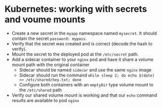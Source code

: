 # Kubernetes: working with secrets and voume mounts

- Create a new secret in the `myapp` namespace named `mysecret`. It should contain the secret `password: mypass`.
- Verify that the secret was created and is correct (decode the hash to verify).
- Mount the secret to the deployed pod at the `/etc/secret` path.
- Add a sidecar container to your `nginx` pod and have it share a volume mount path with the original container
  - Sidecar should be named `sidecar` and use the same `nginx` image
  - Sidecar should run the command `while sleep 2; do echo $(date) >> /etc/shared/hey.txt; done`
  - Configure both containers with an `emptyDir` type volume mount to the `/etc/shared` path
- Verify our shared volume mount is working and that our `echo` command results are available to pod `nginx`